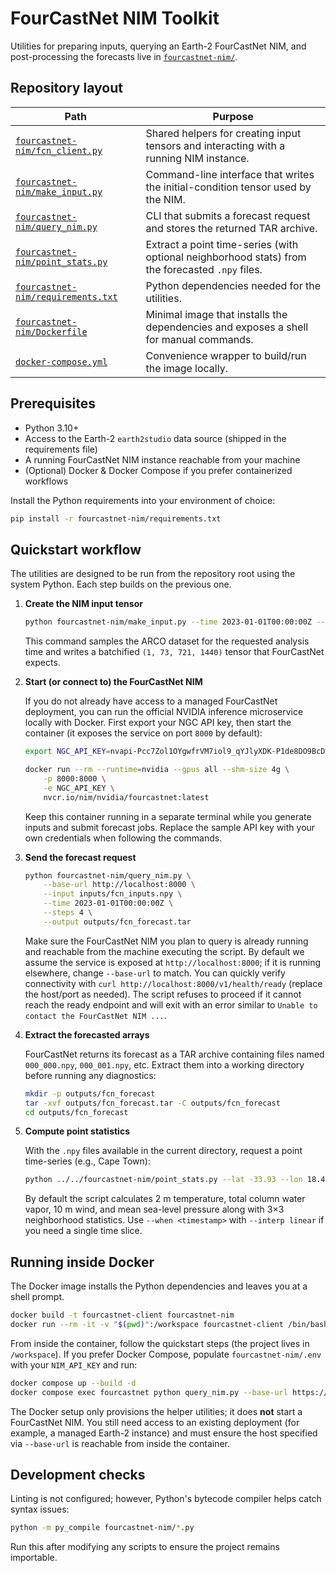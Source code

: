 # FourCastNet NIM Toolkit

Utilities for preparing inputs, querying an Earth-2 FourCastNet NIM, and post-processing the forecasts live in [`fourcastnet-nim/`](fourcastnet-nim/).

## Repository layout

| Path | Purpose |
| --- | --- |
| [`fourcastnet-nim/fcn_client.py`](fourcastnet-nim/fcn_client.py) | Shared helpers for creating input tensors and interacting with a running NIM instance. |
| [`fourcastnet-nim/make_input.py`](fourcastnet-nim/make_input.py) | Command-line interface that writes the initial-condition tensor used by the NIM. |
| [`fourcastnet-nim/query_nim.py`](fourcastnet-nim/query_nim.py) | CLI that submits a forecast request and stores the returned TAR archive. |
| [`fourcastnet-nim/point_stats.py`](fourcastnet-nim/point_stats.py) | Extract a point time-series (with optional neighborhood stats) from the forecasted `.npy` files. |
| [`fourcastnet-nim/requirements.txt`](fourcastnet-nim/requirements.txt) | Python dependencies needed for the utilities. |
| [`fourcastnet-nim/Dockerfile`](fourcastnet-nim/Dockerfile) | Minimal image that installs the dependencies and exposes a shell for manual commands. |
| [`docker-compose.yml`](docker-compose.yml) | Convenience wrapper to build/run the image locally. |

## Prerequisites

* Python 3.10+
* Access to the Earth-2 `earth2studio` data source (shipped in the requirements file)
* A running FourCastNet NIM instance reachable from your machine
* (Optional) Docker & Docker Compose if you prefer containerized workflows

Install the Python requirements into your environment of choice:

```bash
pip install -r fourcastnet-nim/requirements.txt
```

## Quickstart workflow

The utilities are designed to be run from the repository root using the system Python. Each step builds on the previous one.

1. **Create the NIM input tensor**

   ```bash
   python fourcastnet-nim/make_input.py --time 2023-01-01T00:00:00Z --output inputs/fcn_inputs.npy
   ```

   This command samples the ARCO dataset for the requested analysis time and writes a batchified `(1, 73, 721, 1440)` tensor that FourCastNet expects.

2. **Start (or connect to) the FourCastNet NIM**

   If you do not already have access to a managed FourCastNet deployment, you can run the official NVIDIA inference microservice locally with Docker. First export your NGC API key, then start the container (it exposes the service on port `8000` by default):

   ```bash
   export NGC_API_KEY=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

   docker run --rm --runtime=nvidia --gpus all --shm-size 4g \
       -p 8000:8000 \
       -e NGC_API_KEY \
       nvcr.io/nim/nvidia/fourcastnet:latest
   ```

   Keep this container running in a separate terminal while you generate inputs and submit forecast jobs. Replace the sample API key with your own credentials when following the commands.

3. **Send the forecast request**

   ```bash
   python fourcastnet-nim/query_nim.py \
       --base-url http://localhost:8000 \
       --input inputs/fcn_inputs.npy \
       --time 2023-01-01T00:00:00Z \
       --steps 4 \
       --output outputs/fcn_forecast.tar
   ```

   Make sure the FourCastNet NIM you plan to query is already running and reachable from the machine executing the script. By default we assume the service is exposed at `http://localhost:8000`; if it is running elsewhere, change `--base-url` to match. You can quickly verify connectivity with `curl http://localhost:8000/v1/health/ready` (replace the host/port as needed). The script refuses to proceed if it cannot reach the ready endpoint and will exit with an error similar to `Unable to contact the FourCastNet NIM ...`.

4. **Extract the forecasted arrays**

   FourCastNet returns its forecast as a TAR archive containing files named `000_000.npy`, `000_001.npy`, etc. Extract them into a working directory before running any diagnostics:

   ```bash
   mkdir -p outputs/fcn_forecast
   tar -xvf outputs/fcn_forecast.tar -C outputs/fcn_forecast
   cd outputs/fcn_forecast
   ```

5. **Compute point statistics**

   With the `.npy` files available in the current directory, request a point time-series (e.g., Cape Town):

   ```bash
   python ../../fourcastnet-nim/point_stats.py --lat -33.93 --lon 18.42 --csv cape_town.csv
   ```

   By default the script calculates 2 m temperature, total column water vapor, 10 m wind, and mean sea-level pressure along with 3×3 neighborhood statistics. Use `--when <timestamp>` with `--interp linear` if you need a single time slice.

## Running inside Docker

The Docker image installs the Python dependencies and leaves you at a shell prompt.

```bash
docker build -t fourcastnet-client fourcastnet-nim
docker run --rm -it -v "$(pwd)":/workspace fourcastnet-client /bin/bash
```

From inside the container, follow the quickstart steps (the project lives in `/workspace`). If you prefer Docker Compose, populate `fourcastnet-nim/.env` with your `NIM_API_KEY` and run:

```bash
docker compose up --build -d
docker compose exec fourcastnet python query_nim.py --base-url https://your-nim.example.com --input fcn_inputs.npy
```

The Docker setup only provisions the helper utilities; it does **not** start a FourCastNet NIM. You still need access to an existing deployment (for example, a managed Earth-2 instance) and must ensure the host specified via `--base-url` is reachable from inside the container.

## Development checks

Linting is not configured; however, Python's bytecode compiler helps catch syntax issues:

```bash
python -m py_compile fourcastnet-nim/*.py
```

Run this after modifying any scripts to ensure the project remains importable.
